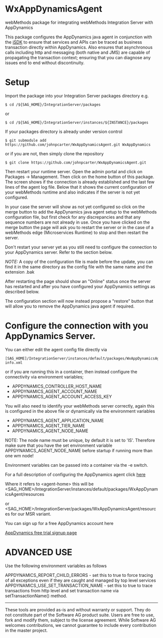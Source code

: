 # WxAppDynamicsAgent

webMethods package for integrating webMethods Integration Server with AppDynamics

This package configures the AppDynamics java agent in conjunction with the [iSDK](https://docs.appdynamics.com/22.4/en/application-monitoring/install-app-server-agents/java-agent/use-the-java-agent-api-and-instrumentation-sdk/isdk-overview) to ensure that services and APIs can be traced as business transaction directly within AppDynamics. Also ensures that asynchronous calls including http and messaging (both native and JMS) are capable of propagating the transaction context; ensuring that you can diagnose any issues end to end without discontinuity.

# Setup
Import the package into your Integration Server packages directory
e.g.

```
$ cd /${SAG_HOME}/IntegrationServer/packages
```
or 
```
$ cd /${SAG_HOME}/IntegrationServer/instances/${INSTANCE}/packages
```

If your packages directory is already under version control

```
$ git submodule add https://github.com/johnpcarter/WxAppDynamicsAgent.git WxAppDynamics
```

or if you are not, then simply clone the repository

```
$ git clone https://github.com/johnpcarter/WxAppDynamicsAgent.git
```

Then restart your runtime server. Open the admin portal and click on Packages -> Management. Then click on the home button of this package.
The screen shows if the connection is already established and the last few lines of the agent log file.
Below that it shows the current configuration of your webMethods runtime and also indicates if the server is not yet configured.

In your case the server will show as not yet configured so click on the merge button to add the AppDynamics java agent setup to the webMethods configuration file, but first check for any discrepancies and that any sequence numbers are not already in use. Once you have clicked on the merge button the page will ask you to restart the server or in the case of a webMethods edge (Microservices Runtime) to stop and then restart the server.

Don't restart your server yet as you still need to configure the connection to your AppDynamics server. Refer to the section below.

*NOTE:* A copy of the configuration file is made before the update, you can find it in the same directory as the config file with the same name and the extension .bak 

After restarting the page should show an "Online" status once the server has restarted and after you have configured your AppDynamics settings as described below.

The configuration section will now instead propose a "restore" button that will allow you to remove the AppDynamics java agent if required.

# Configure the connection with you AppDynamics Server.

You can either edit the agent config file directly via 
```
[SAG_HOME]/IntegrationServer/instances/default/packages/WxAppDynamicsAgent/resources/conf/controller-info.xml
```

or if you are running this in a container, then instead configure the connectivity via environment variables;

- APPDYNAMICS_CONTROLLER_HOST_NAME
- APPDYNAMICS_AGENT_ACCOUNT_NAME
- APPDYNAMICS_AGENT_ACCOUNT_ACCESS_KEY

You will also need to identify your webMethods server correctly, again this is configured in the above file or dynamically via the environment variables

- APPDYNAMICS_AGENT_APPLICATION_NAME
- APPDYNAMICS_AGENT_TIER_NAME
- APPDYNAMICS_AGENT_NODE_NAME

NOTE: The node name must be unique, by default it is set to 'IS'. Therefore make sure that you have the set environment variable APPDYNAMICS_AGENT_NODE_NAME before startup if running more than one wm node!

Environment variables can be passed into a container via the -e switch.

For a full description of configuring the AppDynamics agent click [here](https://docs.appdynamics.com/22.4/en/application-monitoring/install-app-server-agents/java-agent/administer-the-java-agent)

Where it refers to \<agent-home\> this will be \<SAG_HOME\>/IntegrationServer/instances/default/packages/WxAppDynamicsAgent/resources

or \<SAG_HOME\>/IntegrationServer/packages/WxAppDynamicsAgent/resources for our MSR variant.

You can sign up for a free AppDynamics account here

[AppDynamics free trial signup page](https://www.appdynamics.com/free-trial/)

# ADVANCED USE

Use the following environment variables as follows

APPDYNAMICS_REPORT_CHILD_ERRORS - set this to true to force tracing of all exceptions even if they are caught and managed by top level services
APPDYNAMICS_USE_SET_TRANSACTION_NAME - set this to true to trace transactions from http level and set transaction name via setTransactionName() method.

______________________
These tools are provided as-is and without warranty or support. They do not constitute part of the Software AG product suite. Users are free to use, fork and modify them, subject to the license agreement. While Software AG welcomes contributions, we cannot guarantee to include every contribution in the master project.
